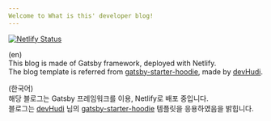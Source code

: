 ```yaml
---
Welcome to What is this' developer blog!
---
```


[![Netlify Status](https://api.netlify.com/api/v1/badges/9807bda1-7d92-44b6-baf0-1338d817ed2f/deploy-status)](https://app.netlify.com/sites/what-is-this-blog/deploys)

(en)  
This blog is made of Gatsby framework, deployed with Netlify.  
The blog template is referred from [gatsby-starter-hoodie](https://github.com/devHudi/gatsby-starter-hoodie), made by [devHudi](https://github.com/devHudi).  

(한국어)  
해당 블로그는 Gatsby 프레임워크를 이용, Netlify로 배포 중입니다.  
블로그는 [devHudi](https://github.com/devHudi) 님의 [gatsby-starter-hoodie](https://github.com/devHudi/gatsby-starter-hoodie) 템플릿을 응용하였음을 밝힙니다.
